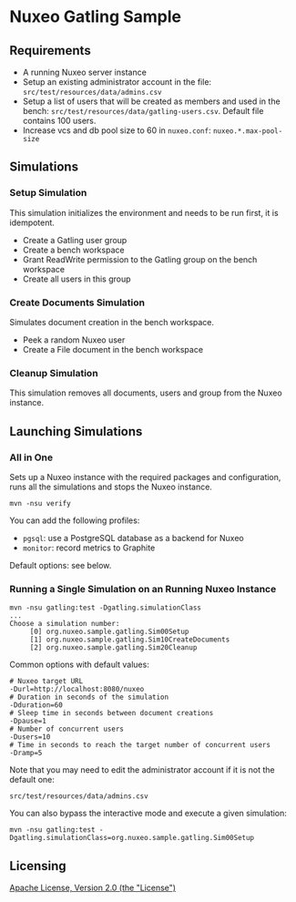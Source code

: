 # Nuxeo Gatling Sample

## Requirements

- A running Nuxeo server instance
- Setup an existing administrator account in the file: `src/test/resources/data/admins.csv`
- Setup a list of users that will be created as members and used in the bench: `src/test/resources/data/gatling-users.csv`.
  Default file contains 100 users.
- Increase vcs and db pool size to 60 in `nuxeo.conf`: `nuxeo.*.max-pool-size`

## Simulations

### Setup Simulation

This simulation initializes the environment and needs to be run first, it is idempotent.

- Create a Gatling user group
- Create a bench workspace
- Grant ReadWrite permission to the Gatling group on the bench workspace
- Create all users in this group

### Create Documents Simulation

Simulates document creation in the bench workspace.

- Peek a random Nuxeo user
- Create a File document in the bench workspace

### Cleanup Simulation

This simulation removes all documents, users and group from the Nuxeo instance.

## Launching Simulations

### All in One

Sets up a Nuxeo instance with the required packages and configuration, runs all the simulations and stops the Nuxeo instance.

    mvn -nsu verify

You can add the following profiles:

- `pgsql`: use a PostgreSQL database as a backend for Nuxeo
- `monitor`: record metrics to Graphite

Default options: see below.

### Running a Single Simulation on an Running Nuxeo Instance

    mvn -nsu gatling:test -Dgatling.simulationClass
    ...
    Choose a simulation number:
         [0] org.nuxeo.sample.gatling.Sim00Setup
         [1] org.nuxeo.sample.gatling.Sim10CreateDocuments
         [2] org.nuxeo.sample.gatling.Sim20Cleanup

Common options with default values:

    # Nuxeo target URL
    -Durl=http://localhost:8080/nuxeo
    # Duration in seconds of the simulation
    -Dduration=60
    # Sleep time in seconds between document creations
    -Dpause=1
    # Number of concurrent users
    -Dusers=10
    # Time in seconds to reach the target number of concurrent users
    -Dramp=5

Note that you may need to edit the administrator account if it is not the default one:

    src/test/resources/data/admins.csv

You can also bypass the interactive mode and execute a given simulation:

    mvn -nsu gatling:test -Dgatling.simulationClass=org.nuxeo.sample.gatling.Sim00Setup

## Licensing

[Apache License, Version 2.0 (the "License")](http://www.apache.org/licenses/LICENSE-2.0)
